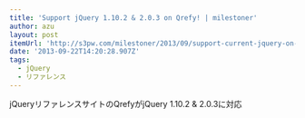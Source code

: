 ```yaml
---
title: 'Support jQuery 1.10.2 & 2.0.3 on Qrefy! | milestoner'
author: azu
layout: post
itemUrl: 'http://s3pw.com/milestoner/2013/09/support-current-jquery-on-qrefy/'
date: '2013-09-22T14:20:28.907Z'
tags:
  - jQuery
  - リファレンス
---
```

jQueryリファレンスサイトのQrefyがjQuery 1.10.2 & 2.0.3に対応
